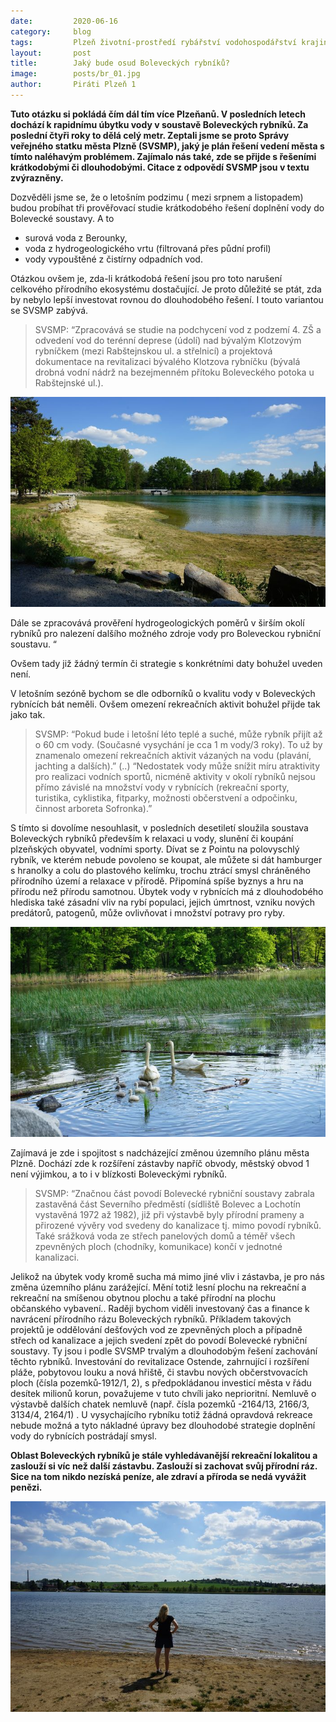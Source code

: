 ```yaml
---
date:         2020-06-16
category:     blog
tags:         Plzeň životní-prostředí rybářství vodohospodářství krajinotvorba
layout:       post
title:        Jaký bude osud Boleveckých rybníků?
image:        posts/br_01.jpg
author:       Piráti Plzeň 1
---
```

**Tuto otázku si pokládá čím dál tím více Plzeňanů. V posledních letech dochází k rapidnímu úbytku vody v soustavě Boleveckých rybníků. Za poslední čtyři roky to dělá celý metr. Zeptali jsme se proto Správy veřejného statku města Plzně (SVSMP), jaký je plán řešení vedení města s tímto naléhavým problémem. Zajímalo nás také, zde se přijde s řešeními krátkodobými či dlouhodobými. Citace z odpovědí SVSMP jsou v textu zvýrazněny.**

Dozvěděli jsme se, že o letošním podzimu ( mezi srpnem a listopadem) budou probíhat tři prověřovací studie krátkodobého řešení doplnění vody do Bolevecké soustavy. A to

-   surová voda z Berounky,
-   voda z hydrogeologického vrtu (filtrovaná přes půdní profil)
-   vody vypouštěné z čistírny odpadních vod.
    
Otázkou ovšem je, zda-li krátkodobá řešení jsou pro toto narušení celkového přírodního ekosystému dostačující. Je proto důležité se ptát, zda by nebylo lepší investovat rovnou do dlouhodobého řešení. I touto variantou se SVSMP zabývá.

> SVSMP: “Zpracovává se studie na podchycení vod z podzemí 4. ZŠ a
> odvedení vod do terénní deprese (údolí) nad bývalým Klotzovým
> rybníčkem (mezi Rabštejnskou ul. a střelnicí) a projektová dokumentace
> na revitalizaci bývalého Klotzova rybníčku (bývalá drobná vodní nádrž
> na bezejmenném přítoku Boleveckého potoka u Rabštejnské ul.).

![](/assets/img/posts/br_02.jpg)

Dále se zpracovává prověření hydrogeologických poměrů v širším okolí rybníků pro nalezení dalšího možného zdroje vody pro Boleveckou rybniční soustavu. “

Ovšem tady již žádný termín či strategie s konkrétními daty bohužel uveden není.

V letošním sezóně bychom se dle odborníků o kvalitu vody v Boleveckých rybnících bát neměli. Ovšem omezení rekreačních aktivit bohužel přijde tak jako tak.

> SVSMP: “Pokud bude i letošní léto teplé a suché, může rybník přijít až
> o 60 cm vody. (Současné vysychání je cca 1 m vody/3 roky). To už by
> znamenalo  omezení rekreačních aktivit vázaných na vodu (plavání,
> jachting a dalších).” 
> (..) 
> “Nedostatek vody může snížit míru
> atraktivity pro realizaci vodních sportů, nicméně aktivity v okolí
> rybníků nejsou přímo závislé na množství vody v rybnících (rekreační
> sporty, turistika, cyklistika, fitparky, možnosti občerstvení a
> odpočinku, činnost arboreta Sofronka).”

S tímto si dovolíme nesouhlasit, v posledních desetiletí sloužila soustava Boleveckých rybníků především k relaxaci u vody, slunění či koupání plzeňských obyvatel, vodními sporty. Dívat se z Pointu na polovyschlý rybník, ve kterém nebude povoleno se koupat, ale můžete si dát hamburger s hranolky a colu do plastového kelímku, trochu ztrácí smysl chráněného přírodního území a relaxace v přírodě. Připomíná spíše byznys a hru na přírodu než přírodu samotnou. Úbytek vody v rybnících má z dlouhodobého hlediska také zásadní vliv na rybí populaci, jejich úmrtnost, vzniku nových predátorů, patogenů, může ovlivňovat i množství potravy pro ryby.

![](/assets/img/posts/br_03.jpg)

Zajímavá je zde i spojitost s nadcházející změnou územního plánu města Plzně. Dochází zde k rozšíření zástavby napříč obvody, městský obvod 1 není výjimkou, a to i v blízkosti Boleveckými rybníků.

> SVSMP: “Značnou část povodí Bolevecké rybniční soustavy zabrala
> zastavěná část Severního předměstí (sídliště Bolevec a Lochotín
> vystavěná 1972 až 1982), již při výstavbě byly přírodní prameny a
> přirozené vývěry vod svedeny do kanalizace tj. mimo povodí rybníků.
> Také srážková voda ze střech panelových domů a téměř všech zpevněných
> ploch (chodníky, komunikace) končí v jednotné kanalizaci.

Jelikož na úbytek vody kromě sucha má mimo jiné vliv i zástavba, je pro nás změna územního plánu zarážející. Mění totiž lesní plochu na rekreační a rekreační na smíšenou obytnou plochu a také přírodní na plochu občanského vybavení.. Raději bychom viděli investovaný čas a finance k navrácení přírodního rázu Boleveckých rybníků. Příkladem takových projektů je oddělování dešťových vod ze zpevněných ploch a případně střech od kanalizace  a jejich svedení zpět do povodí Bolevecké rybniční soustavy. Ty jsou i podle SVSMP trvalým a dlouhodobým řešení zachování těchto rybníků. Investování do revitalizace Ostende, zahrnující i rozšíření pláže, pobytovou louku a nová hřiště, či stavbu nových občerstvovacích ploch (čísla pozemků-1912/1, 2), s předpokládanou investicí města v řádu desítek milionů korun, považujeme v tuto chvíli jako neprioritní. Nemluvě o výstavbě dalších chatek nemluvě (např. čísla pozemků -2164/13, 2166/3, 3134/4, 2164/1) . U vysychajícího rybníku totiž žádná opravdová rekreace nebude možná a tyto nákladné úpravy bez dlouhodobé strategie doplnění vody do rybnících postrádají smysl.

**Oblast Boleveckých rybníků je stále vyhledávanější rekreační lokalitou a zaslouží si víc než další zástavbu. Zaslouží si zachovat svůj přírodní ráz. Sice na tom nikdo nezíská peníze, ale zdraví a příroda se nedá vyvážit penězi.**

![](/assets/img/posts/br_04.jpg)
